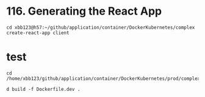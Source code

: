 # 116. Generating the React App
```
cd xbb123@h57:~/github/application/container/DockerKubernetes/complex
create-react-app client
```


# test
```
cd /home/xbb123/github/application/container/DockerKubernetes/prod/complex/client

d build -f Dockerfile.dev .
```